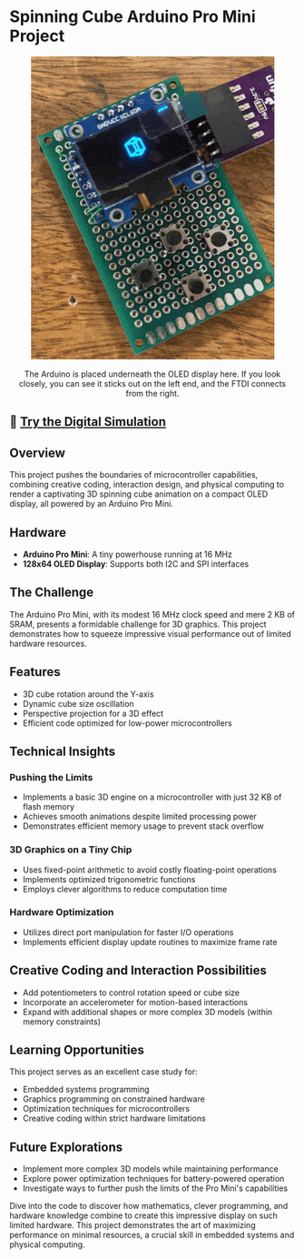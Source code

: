 # Spinning Cube Arduino Pro Mini Project

<div align="center">
  <img src="assets/gif/spinningCube.gif" alt="Spinning Cube Animation">
  <p>The Arduino is placed underneath the OLED display here. If you look closely, you can see it sticks out on the left end, and the FTDI connects from the right.</p>
</div>


## 🚀 [Try the Digital Simulation](https://wokwi.com/projects/394541744677321729)
<!-- Note: The simulation uses an Arduino UNO as Wokwi doesn't support the Pro Mini, but the actual project runs on a Pro Mini -->

## Overview

This project pushes the boundaries of microcontroller capabilities, combining creative coding, interaction design, and physical computing to render a captivating 3D spinning cube animation on a compact OLED display, all powered by an Arduino Pro Mini.

## Hardware

- **Arduino Pro Mini**: A tiny powerhouse running at 16 MHz
- **128x64 OLED Display**: Supports both I2C and SPI interfaces

## The Challenge

The Arduino Pro Mini, with its modest 16 MHz clock speed and mere 2 KB of SRAM, presents a formidable challenge for 3D graphics. This project demonstrates how to squeeze impressive visual performance out of limited hardware resources.

## Features

- 3D cube rotation around the Y-axis
- Dynamic cube size oscillation
- Perspective projection for a 3D effect
- Efficient code optimized for low-power microcontrollers

## Technical Insights

### Pushing the Limits
- Implements a basic 3D engine on a microcontroller with just 32 KB of flash memory
- Achieves smooth animations despite limited processing power
- Demonstrates efficient memory usage to prevent stack overflow

### 3D Graphics on a Tiny Chip
- Uses fixed-point arithmetic to avoid costly floating-point operations
- Implements optimized trigonometric functions
- Employs clever algorithms to reduce computation time

### Hardware Optimization
- Utilizes direct port manipulation for faster I/O operations
- Implements efficient display update routines to maximize frame rate

## Creative Coding and Interaction Possibilities

- Add potentiometers to control rotation speed or cube size
- Incorporate an accelerometer for motion-based interactions
- Expand with additional shapes or more complex 3D models (within memory constraints)

## Learning Opportunities

This project serves as an excellent case study for:
- Embedded systems programming
- Graphics programming on constrained hardware
- Optimization techniques for microcontrollers
- Creative coding within strict hardware limitations

## Future Explorations

- Implement more complex 3D models while maintaining performance
- Explore power optimization techniques for battery-powered operation
- Investigate ways to further push the limits of the Pro Mini's capabilities

Dive into the code to discover how mathematics, clever programming, and hardware knowledge combine to create this impressive display on such limited hardware. This project demonstrates the art of maximizing performance on minimal resources, a crucial skill in embedded systems and physical computing.